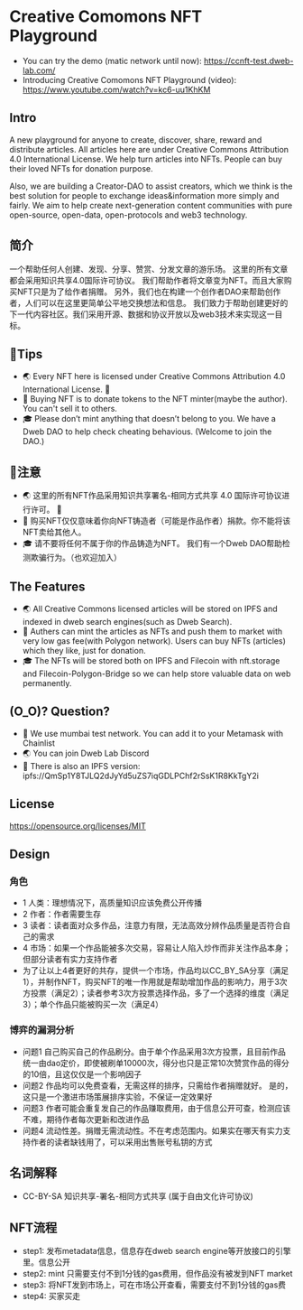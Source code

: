 # Creative Comomons NFT Playground

- You can try the demo (matic network until now): https://ccnft-test.dweb-lab.com/
- Introducing Creative Comomons NFT Playground (video):  https://www.youtube.com/watch?v=kc6-uu1KhKM


## Intro
A new playground for anyone to create, discover, share, reward and distribute articles.
All articles here are under Creative Commons Attribution 4.0 International License.
We help turn articles into NFTs. People can buy their loved NFTs for donation purpose.

Also, we are building a Creator-DAO to assist creators, which we think is the best solution for people to exchange ideas&information more simply and fairly.
We aim to help create next-generation content communities with pure open-source, open-data, open-protocols and web3 technology.

## 简介
一个帮助任何人创建、发现、分享、赞赏、分发文章的游乐场。
这里的所有文章都会采用知识共享4.0国际许可协议。
我们帮助作者将文章变为NFT。而且大家购买NFT只是为了给作者捐赠。
另外，我们也在构建一个创作者DAO来帮助创作者，人们可以在这里更简单公平地交换想法和信息。
我们致力于帮助创建更好的下一代内容社区。我们采用开源、数据和协议开放以及web3技术来实现这一目标。


## 📢Tips
- 🌏 Every NFT here is licensed under Creative Commons Attribution 4.0 International License. 🅭
- 🎁 Buying NFT is to donate tokens to the NFT minter(maybe the author). You can't sell it to others.
- 🎓 Please don’t mint anything that doesn’t belong to you. We have a Dweb DAO to help check cheating behavious. (Welcome to join the DAO.)

## 📢注意
- 🌏 这里的所有NFT作品采用知识共享署名-相同方式共享 4.0 国际许可协议进行许可。 🅭
- 🎁 购买NFT仅仅意味着你向NFT铸造者（可能是作品作者）捐款。你不能将该NFT卖给其他人。
- 🎓 请不要将任何不属于你的作品铸造为NFT。 我们有一个Dweb DAO帮助检测欺骗行为。（也欢迎加入）


## The Features
- 🌏 All Creative Commons licensed articles will be stored on IPFS and indexed in dweb search engines(such as Dweb Search).
- 🎁 Authers can mint the articles as NFTs and push them to market with very low gas fee(with Polygon network). Users can buy NFTs (articles) which they like, just for donation.
- 🎓 The NFTs will be stored both on IPFS and Filecoin with nft.storage and Filecoin-Polygon-Bridge so we can help store valuable data on web permanently.


## (O_O)? Question?
- 🔗 We use mumbai test network. You can add it to your Metamask with Chainlist
- 🌏 You can join Dweb Lab Discord
- 🌃 There is also an IPFS version: ipfs://QmSp1Y8TJLQ2dJyYd5uZS7iqGDLPChf2rSsK1R8KkTgY2i


## License
https://opensource.org/licenses/MIT


## Design
### 角色

- 1 人类：理想情况下，高质量知识应该免费公开传播
- 2 作者：作者需要生存
- 3 读者：读者面对众多作品，注意力有限，无法高效分辨作品质量是否符合自己的需求
- 4 市场：如果一个作品能被多次交易，容易让人陷入炒作而非关注作品本身；但部分读者有实力支持作者
- 为了让以上4者更好的共存，提供一个市场，作品均以CC_BY_SA分享（满足1），并制作NFT，购买NFT的唯一作用就是帮助增加作品的影响力，用于3次方投票（满足2）；读者参考3次方投票选择作品，多了一个选择的维度（满足3）；单个作品只能被购买一次（满足4）

### 博弈的漏洞分析

- 问题1 自己购买自己的作品刷分。由于单个作品采用3次方投票，且目前作品统一由dao定价，即使被刷单10000次，得分也只是正常10次赞赏作品的得分的10倍，且这仅仅是一个影响因子
- 问题2  作品均可以免费查看，无需这样的排序，只需给作者捐赠就好。 是的，这只是一个激进市场策展排序实验，不保证一定效果好
- 问题3  作者可能会重复发自己的作品赚取费用，由于信息公开可查，检测应该不难，期待作者每次更新和改进作品
- 问题4 流动性差。捐赠无需流动性。不在考虑范围内。如果实在哪天有实力支持作者的读者缺钱用了，可以采用出售账号私钥的方式

## 名词解释
- CC-BY-SA 知识共享-署名-相同方式共享  (属于自由文化许可协议)

## NFT流程
- step1: 发布metadata信息，信息存在dweb search engine等开放接口的引擎里。信息公开
- step2: mint 只需要支付不到1分钱的gas费用，但作品没有被发到NFT market
- step3: 将NFT发到市场上，可在市场公开查看，需要支付不到1分钱的gas费
- step4: 买家买走
